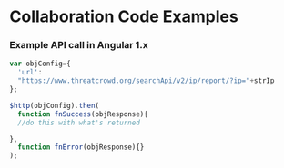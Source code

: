 # Collaboration Code Examples

### Example API call in Angular 1.x
```javascript
var objConfig={
  'url':
  "https://www.threatcrowd.org/searchApi/v2/ip/report/?ip="+strIp
};

$http(objConfig).then(
  function fnSuccess(objResponse){
  //do this with what's returned

},
  function fnError(objResponse){}
);
```
